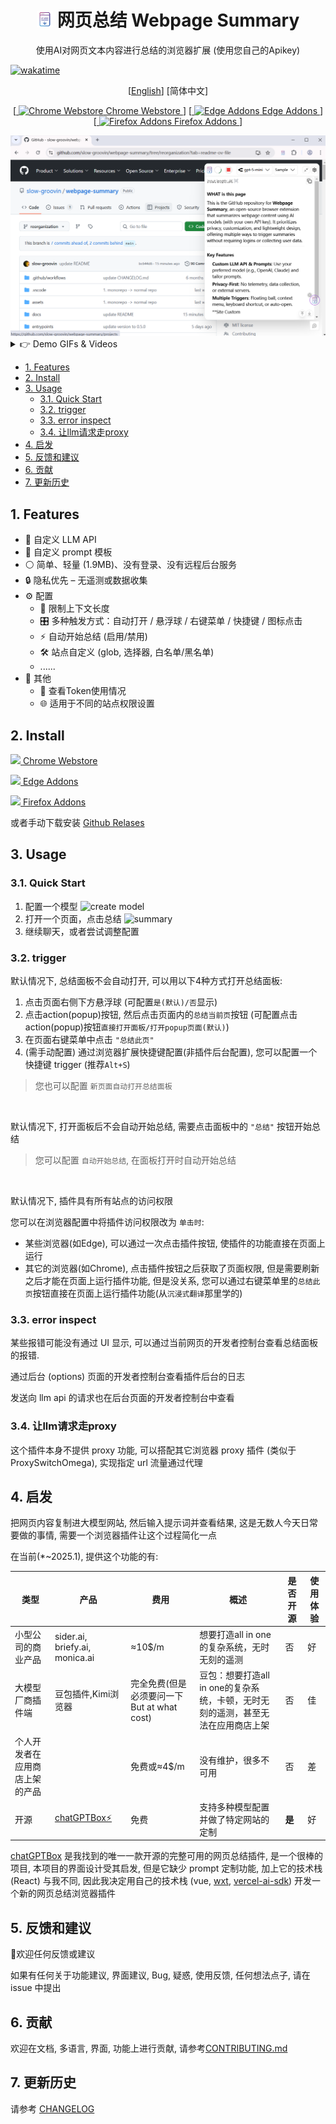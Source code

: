 
<h1 align="center" style="display: flex; flex-direction: row;justify-content:center; align-items: center; gap:.25em;">
 <img src="./assets/16.png" width="26"/>
 <span> 网页总结 Webpage Summary </span>
</h1>
<p align="center">使用AI对网页文本内容进行总结的浏览器扩展 (使用您自己的Apikey)</p>


[![wakatime](https://wakatime.com/badge/user/6476bd96-6b6e-4943-b20d-e7f34889cb5a/project/34d281d5-2656-4ac2-a17c-4141f46d06f7.svg)](https://wakatime.com/badge/user/6476bd96-6b6e-4943-b20d-e7f34889cb5a/project/34d281d5-2656-4ac2-a17c-4141f46d06f7)

<p align="center">
  [<a href="/README.md">English</a>]
  [<span>简体中文</span>]
</p>

<p align="center">
[<a href="https://chromewebstore.google.com/detail/dhdnamkkepndgjimbpacmibkblndangk?utm_source=item-share-cp">
  <img src="/docs/img/google-store.svg" alt="Chrome Webstore"> Chrome Webstore
</a>]
[<a href="https://microsoftedge.microsoft.com/addons/detail/jidechjgegiafmcmmhlifebacppcfboe">
  <img src="/docs/img/edge.svg" alt="Edge Addons"> Edge Addons
</a>]
[<a href="https://addons.mozilla.org/firefox/addon/webpage-summary/">
  <img src="/docs/img/firefox.svg" alt="Firefox Addons"> Firefox Addons
</a>]
</p>

<img src="./docs/img/screenshot.png">

<details>
  <summary>
    👉 Demo GIFs & Videos
  </summary>

  ![summary](/docs/img/summary-anim.webp)
  
  https://github.com/user-attachments/assets/2a610cb2-e268-46a5-ab06-064a2037abfe

</details>

- [1. Features](#1-features)
- [2. Install](#2-install)
- [3. Usage](#3-usage)
  - [3.1. Quick Start](#31-quick-start)
  - [3.2. trigger](#32-trigger)
  - [3.3. error inspect](#33-error-inspect)
  - [3.4. 让llm请求走proxy](#34-让llm请求走proxy)
- [4. 启发](#4-启发)
- [5. 反馈和建议](#5-反馈和建议)
- [6. 贡献](#6-贡献)
- [7. 更新历史](#7-更新历史)


## 1. Features

- 🔧 自定义 LLM API
- 📝 自定义 prompt 模板
- ⚪ 简单、轻量 (1.9MB)、没有登录、没有远程后台服务
- 🔒 隐私优先 – 无遥测或数据收集
- ⚙ 配置
  - 📏 限制上下文长度
  - 🎛️ 多种触发方式：自动打开 / 悬浮球 / 右键菜单 / 快捷键 / 图标点击
  - ⚡ 自动开始总结 (启用/禁用)
  - 🛠️ 站点自定义 (glob, 选择器, 白名单/黑名单)
  - ......
- 🌊 其他
  - 👀 查看Token使用情况
  - 🌐 适用于不同的站点权限设置


## 2. Install
[![](/docs/img/google-store.svg) Chrome Webstore](https://chromewebstore.google.com/detail/dhdnamkkepndgjimbpacmibkblndangk?utm_source=item-share-cp)

[![](/docs//img/edge.svg) Edge Addons](https://microsoftedge.microsoft.com/addons/detail/jidechjgegiafmcmmhlifebacppcfboe)

[![](/docs/img/firefox.svg) Firefox Addons](https://addons.mozilla.org/firefox/addon/webpage-summary/)

或者手动下载安装 [Github Relases](https://github.com/slow-groovin/webpage-summary/releases)

## 3. Usage
### 3.1. Quick Start

1.  配置一个模型
![create model](/docs/img/create-model-anim.webp?width=500&height=300)
2.  打开一个页面，点击总结
![summary](/docs/img/summary-anim.webp)
3.  继续聊天，或者尝试调整配置




### 3.2. trigger
默认情况下, 总结面板不会自动打开, 可以用以下4种方式打开总结面板:
1. 点击页面右侧下方悬浮球 (可配置`是(默认)/否`显示)
2. 点击action(popup)按钮, 然后点击页面内的`总结当前页`按钮 (可配置点击action(popup)按钮`直接打开面板/打开popup页面(默认)`)
3. 在页面右键菜单中点击 `"总结此页"`
4. (需手动配置) 通过浏览器扩展快捷键配置(非插件后台配置), 您可以配置一个快捷键 trigger (推荐`Alt+S`)

> 您也可以配置 `新页面自动打开总结面板`

<br>

默认情况下, 打开面板后不会自动开始总结, 需要点击面板中的 `"总结"` 按钮开始总结
> 您可以配置 `自动开始总结`, 在面板打开时自动开始总结

<br>

默认情况下, 插件具有所有站点的访问权限

您可以在浏览器配置中将插件访问权限改为 `单击时`:
- 某些浏览器(如Edge), 可以通过一次点击插件按钮, 使插件的功能直接在页面上运行
- 其它的浏览器(如Chrome), 点击插件按钮之后获取了页面权限, 但是需要刷新之后才能在页面上运行插件功能, 但是没关系, 您可以通过右键菜单里的`总结此页`按钮直接在页面上运行插件功能(从`沉浸式翻译`那里学的)




### 3.3. error inspect
某些报错可能没有通过 UI 显示, 可以通过当前网页的开发者控制台查看总结面板的报错.

通过后台 (options) 页面的开发者控制台查看插件后台的日志

发送向 llm api 的请求也在后台页面的开发者控制台中查看

### 3.4. 让llm请求走proxy
这个插件本身不提供 proxy 功能, 可以搭配其它浏览器 proxy 插件 (类似于 ProxySwitchOmega), 实现指定 url 流量通过代理


## 4. 启发
把网页内容复制进大模型网站, 然后输入提示词并查看结果, 这是无数人今天日常要做的事情, 需要一个浏览器插件让这个过程简化一点

在当前(*~2025.1), 提供这个功能的有:

| 类型                           | 产品                                                   | 费用                                       | 概述                                                                             | 是否开源 | 使用体验 |
| ------------------------------ | ------------------------------------------------------ | ------------------------------------------ | -------------------------------------------------------------------------------- | -------- | -------- |
| 小型公司的商业产品             | sider.ai, briefy.ai, monica.ai                         | ≈10$/m                                     | 想要打造all in one的复杂系统，无时无刻的遥测                                     | 否       | 好       |
| 大模型厂商插件端               | 豆包插件,Kimi浏览器                                    | 完全免费(但是必须要问一下But at what cost) | 豆包：想要打造all in one的复杂系统，卡顿，无时无刻的遥测，甚至无法在应用商店上架 | 否       | 佳       |
| 个人开发者在应用商店上架的产品 |                                                        | 免费或≈4$/m                                | 没有维护，很多不可用                                                             | 否       | 差       |
| 开源                           | [chatGPTBox⚡](https://github.com/josStorer/chatGPTBox) | 免费                                       | 支持多种模型配置并做了特定网站的定制                                             | **是**   | 好       |



[chatGPTBox](https://github.com/josStorer/chatGPTBox) 是我找到的唯一一款开源的完整可用的网页总结插件, 是一个很棒的项目, 本项目的界面设计受其启发, 但是它缺少 prompt 定制功能, 加上它的技术栈 (React) 与我不同, 因此我决定用自己的技术栈 (vue, [wxt](https://github.com/wxt-dev/wxt), [vercel-ai-sdk](https://sdk.vercel.ai/)) 开发一个新的网页总结浏览器插件



## 5. 反馈和建议
🙌欢迎任何反馈或建议

如果有任何关于功能建议, 界面建议, Bug, 疑惑, 使用反馈, 任何想法点子, 请在 issue 中提出


## 6. 贡献
欢迎在文档, 多语言, 界面, 功能上进行贡献, 请参考[CONTRIBUTING.md](CONTRIBUTING.md)

## 7. 更新历史
请参考 [CHANGELOG](/CHANGELOG.md)
